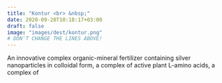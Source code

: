 ```yaml
---
title: "Kontur <br> &nbsp;"
date: 2020-09-28T10:18:17+03:00
draft: false 
image: "images/dest/kontur.png"
# DON'T CHANGE THE LINES ABOVE!
---
```


An innovative complex organic-mineral fertilizer 
containing silver nanoparticles in colloidal form, 
a complex of active plant L-amino acids, a complex of

